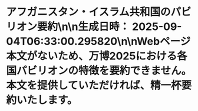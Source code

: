 # アフガニスタン・イスラム共和国のパビリオン要約\n\n**生成日時：** 2025-09-04T06:33:00.295820\n\nWebページ本文がないため、万博2025における各国パビリオンの特徴を要約できません。本文を提供していただければ、精一杯要約いたします。